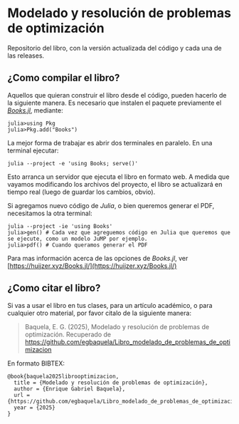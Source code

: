 # Modelado y resolución de problemas de optimización
 Repositorio del libro, con la versión actualizada del código y cada una de las releases.


## ¿Como compilar el libro?
Aquellos que quieran construir el libro desde el código, pueden hacerlo de la siguiente manera. Es necesario que instalen el paquete previamente el _[Books.jl](https://github.com/JuliaBooks/Books.jl)_, mediante:

```
julia>using Pkg
julia>Pkg.add("Books")
```

La mejor forma de trabajar es abrir dos terminales en paralelo. En una terminal ejecutar:
```
julia --project -e 'using Books; serve()'
```

Esto arranca un servidor que ejecuta el libro en formato web. A medida que vayamos modificando los archivos del proyecto, el libro se actualizará en tiempo real (luego de guardar los cambios, obvio). 

Si agregamos nuevo código de _Julia_, o bien queremos generar el PDF, necesitamos la otra terminal:

```
julia --project -ie 'using Books'
julia>gen() # Cada vez que agreguemos código en Julia que queremos que se ejecute, como un modelo JuMP por ejemplo.
julia>pdf() # Cuando queramos generar el PDF
```

Para mas información acerca de las opciones de _Books.jl_, ver [https://huijzer.xyz/Books.jl/](https://huijzer.xyz/Books.jl/)

## ¿Como citar el libro?
Si vas a usar el libro en tus clases, para un artículo académico, o para cualquier otro material, por favor citalo de la siguiente manera:

> Baquela, E. G. (2025), Modelado y resolución de problemas de optimización. Recuperado de https://github.com/egbaquela/Libro_modelado_de_problemas_de_optimizacion

En formato BIBTEX:

```
@book{baquela2025librooptimizacion,
  title = {Modelado y resolución de problemas de optimización},
  author = {Enrique Gabriel Baquela},
  url = {https://github.com/egbaquela/Libro_modelado_de_problemas_de_optimizacion},
  year = {2025}
}
```

